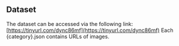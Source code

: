 
## Dataset 

The dataset can be accessed via the following link: [https://tinyurl.com/dync86mf](https://tinyurl.com/dync86mf) Each {category}.json contains URLs of images.  
